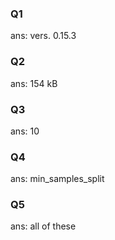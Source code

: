 ### Q1

ans: vers. 0.15.3

### Q2

ans: 154 kB

### Q3

ans: 10

### Q4

ans: min\_samples\_split

### Q5

ans: all of these